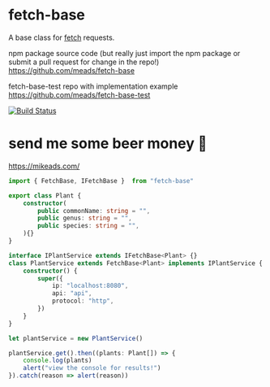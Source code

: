 # fetch-base
A base class for [fetch](https://developer.mozilla.org/en-US/docs/Web/API/Fetch_API) requests.

npm package source code (but really just import the npm package or submit a pull request for change in the repo!)
https://github.com/meads/fetch-base

fetch-base-test repo with implementation example
https://github.com/meads/fetch-base-test


[![Build Status](https://travis-ci.com/meads/fetch-base.svg?branch=master)](https://travis-ci.com/meads/fetch-base)

# send me some beer money 🍺
https://mikeads.com/ 


```ts
import { FetchBase, IFetchBase }  from "fetch-base"

export class Plant {
    constructor(
        public commonName: string = "",
        public genus: string = "",
        public species: string = "",
    ){}
}

interface IPlantService extends IFetchBase<Plant> {}
class PlantService extends FetchBase<Plant> implements IPlantService {
    constructor() {
        super({
            ip: "localhost:8080",
            api: "api",
            protocol: "http",
        })
    }
}

let plantService = new PlantService()

plantService.get().then((plants: Plant[]) => {
    console.log(plants)
    alert("view the console for results!")
}).catch(reason => alert(reason))

```